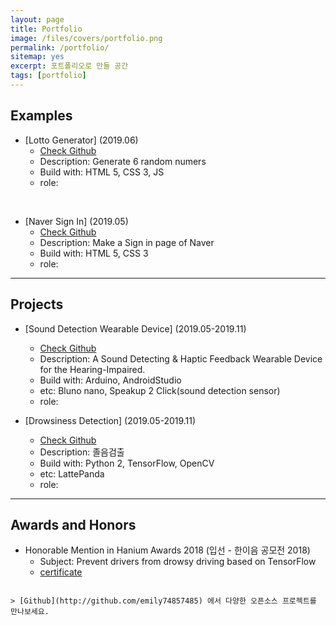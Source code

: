 ```yaml
---
layout: page
title: Portfolio
image: /files/covers/portfolio.png
permalink: /portfolio/
sitemap: yes
excerpt: 포트폴리오로 만들 공간
tags: [portfolio]
---
```


## Examples

* [Lotto Generator] (2019.06)
  * [Check Github](https://github.com/emily7485/tensorflow-project-DrowsinessDetection)
  * Description: Generate 6 random numers
  * Build with: HTML 5, CSS 3, JS
  * role:

<br>

* [Naver Sign In] (2019.05)
  * [Check Github](https://github.com/emily7485/css-example-NaverSignIn)
  * Description: Make a Sign in page of Naver
  * Build with: HTML 5, CSS 3
  * role:

----

## Projects

* [Sound Detection Wearable Device] (2019.05-2019.11)
  * [Check Github](https://github.com/emily7485/arduino-project-soundDetectwearabledevice)
  * Description: A Sound Detecting & Haptic Feedback Wearable Device for the Hearing-Impaired.
  * Build with: Arduino, AndroidStudio
  * etc: Bluno nano, Speakup 2 Click(sound detection sensor)
  * role:



* [Drowsiness Detection] (2019.05-2019.11)
  * [Check Github](https://github.com/emily7485/tensorflow-project-DrowsinessDetection)
  * Description: 졸음검출
  * Build with: Python 2, TensorFlow, OpenCV
  * etc: LattePanda
  * role:


---

## Awards and Honors

- Honorable Mention in Hanium Awards 2018 (입선 - 한이음 공모전 2018)
  - Subject: Prevent drivers from drowsy driving based on TensorFlow
  - [certificate](https://drive.google.com/open?id=1BV2crAAjfSYUvilN3xXdm93rN1RZ2O5x)


```

> [Github](http://github.com/emily74857485) 에서 다양한 오픈소스 프로젝트를 만나보세요.
